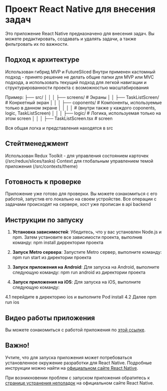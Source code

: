# Проект React Native для внесения задач

Это приложение React Native предназначено для внесения задач. Вы можете редактировать, создавать и удалять задачи, а также фильтровать их по важности.

## Подход к архитектуре

Использован гибрид MVP и FutureSliced
Внутри применен кастомный подход - принято решение не делать общие папки для MVP или MVC подхода, а использовать текущий подход для легкой навигации и структурированности проекта с возможностью масштабирования

Пример:
├── src/
  │   │
  │   ├── screens/                     # Экраны
  │   │   ├── TaskListScreen/          # Конркетный экран
  │   │   │   ├── coponents/           # Компоненты, используемые только в данном экране
  │   │   │   │                        # (внутри также у каждого coponents, logic, TaskListScreen)
  │   │   │   ├── logic/               # Логика, используемая только на этом screen
  │   │   │   ├── TaskListScreen.tsx   # screen


Вся общая логка и представления находятся в src

## Стейтменеджмент
Использован Redux Toolkit - для управления состоянием карточек (/src/redux/slices/tasks)
Context для глобальным управлением темой приложения (/src/contexts/theme)

## Готовность к проверке

Приложение уже готово для проверки. Вы можете ознакомиться с его работой, запустив его локально на своем устройстве.
Все операции с задачами происходят на сервере, хост уже прописан в api
backend 

## Инструкции по запуску

1. **Установка зависимостей**: Убедитесь, что у вас установлен Node.js и npm. Затем установите все зависимости проекта, выполнив команду: npm install дирректории проекта

2. **Запуск Metro сервера**: Запустите Metro сервер, выполните команду: npm run start из директории проекта

3. **Запуск приложения на Android**: Для запуска на Android, выполните следующую команду:  npm run android из директории проекта

4. **Запуск приложения на iOS**: Для запуска на iOS, выполните следующую команду: 
 
  4.1 перейдите в директорию ios и выполните Pod install 
  4.2 Далее npm run ios

## Видео работы приложения

Вы можете ознакомиться с работой приложения по [этой ссылке](https://disk.yandex.ru/i/R-T7C4zxzu8srg).

## Важно!

Учтите, что для запуска приложения может потребоваться установленное окружение разработки для React Native. Подробные инструкции можно найти на [официальном сайте React Native](https://reactnative.dev/docs/environment-setup).

При возникновении проблем с запуском приложения обратитесь к [странице устранения неполадок](https://reactnative.dev/docs/troubleshooting) на официальном сайте React Native.
